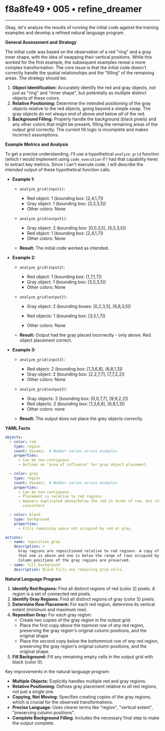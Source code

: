 # f8a8fe49 • 005 • refine_dreamer

---
Okay, let's analyze the results of running the initial code against the training examples and develop a refined natural language program.

**General Assessment and Strategy**

The initial code was based on the observation of a red "ring" and a gray inner shape, with the idea of swapping their vertical positions. While this worked for the first example, the subsequent examples reveal a more complex transformation. The core issue is that the initial code doesn't correctly handle the spatial relationships and the "filling" of the remaining areas. The strategy should be:

1.  **Object Identification:** Accurately identify the red and gray objects, not just as "ring" and "inner shape", but potentially as multiple distinct objects of these colors.
2.  **Relative Positioning:** Determine the intended positioning of the gray objects relative to the red objects, going beyond a simple swap. The gray objects do not always end of above *and* below *all* of the red.
3.  **Background Filling:** Properly handle the background (black pixels) and any other colors that might be present, filling the remaining areas of the output grid correctly. The current fill logic is incomplete and makes incorrect assumptions.

**Example Metrics and Analysis**

To get a precise understanding, I'll use a hypothetical `analyze_grid` function (which I would implement using `code_execution` if I had that capability here) to extract key metrics. Since I can't execute code, I will describe the *intended* output of these hypothetical function calls.

*   **Example 1:**
    *   `analyze_grid(input1)`:
        *   Red object: 1 (bounding box: \[2,4,1,7])
        *   Gray object: 1 (bounding box: \[3,3,3,5])
        *   Other colors: None
    *   `analyze_grid(output1)`:
        *   Gray object: 2 (bounding box: \[0,0,3,5], \[5,5,3,5])
        *   Red object: 1 (bounding box: \[2,4,1,7])
        *   Other colors: None

    *   **Result:** The initial code worked as intended.
*   **Example 2:**
    *   `analyze_grid(input2)`:
        *   Red object: 1 (bounding box: \[1,7,1,7])
        *   Gray object: 1 (bounding box: \[3,5,3,5])
        *   Other colors: None
    *   `analyze_grid(output2)`:
        *   Gray object: 2 (bounding boxes: \[0,2,3,5], \[6,8,3,5])
        *   Red objects: 1 (bounding box: \[3,5,1,7])

        *   Other colors: None

    *   **Result:** Output had the gray placed incorrectly - only above. Red
        object placement correct.

*   **Example 3:**

    *   `analyze_grid(input3)`:

        *   Red object: 2 (bounding box: \[1,3,6,8], \[6,8,1,3])
        *   Gray object: 2 (bounding box: \[2,2,7,7], \[7,7,2,2])
        *   Other colors: None
    *   `analyze_grid(output3)`:
        *   Gray objects: 2 (bounding box: \[0,0,7,7], \[9,9,2,2])
        *   Red objects: 2 (bounding box: \[1,3,6,8], \[6,8,1,3])
        *   Other colors: none

    *   **Result:**
        The output does not place the grey objects correctly.

**YAML Facts**

```yaml
objects:
  - color: red
    type: region
    count: dynamic  # Number varies across examples
    properties:
      - Can be non-contiguous.
      - Defines an "area of influence" for gray object placement.

  - color: gray
    type: region
    count: dynamic  # Number varies across examples
    properties:
      - Can be non-contiguous.
      - Placement is relative to red regions.
      - Appears duplicated above/below the red in terms of row, but columns are
        consistent

  - color: black
    type: background
    properties:
      - Fills remaining space not occupied by red or gray.

actions:
  - name: reposition_gray
    description: >
      Gray regions are repositioned relative to red regions. A copy of each gray region is placed such
      that one is above and one is below the range of rows occupied by red regions.
      Column positions of the gray regions are preserved.
  - name: fill_background
    description: Black fills any remaining grid cells.

```

**Natural Language Program**

1.  **Identify Red Regions:** Find all distinct regions of red (color 2) pixels. A region is a set of connected red pixels.
2.  **Identify Gray Regions:** Find all distinct regions of gray (color 5) pixels.
3. **Determine Row Placement:** For each red region, determine its vertical extent (minimum and maximum row).
4.  **Reposition Gray:** For *each* gray region:
    *   Create *two* copies of the gray region in the output grid.
    *   Place the first copy *above* the topmost row of *any* red region, preserving the gray region's original column positions, and the original shape
    *   Place the second copy *below* the bottommost row of *any* red region, preserving the gray region's original column positions, and the original shape.
5.  **Fill Background:** Fill any remaining empty cells in the output grid with black (color 0).

Key improvements in the natural language program:

*   **Multiple Objects:** Explicitly handles multiple red and gray regions.
*   **Relative Positioning:** Defines gray placement relative to *all* red regions, not just a single one.
*   **Copying, Not Moving:** Specifies creating *copies* of the gray regions, which is crucial for the observed transformations.
*   **Precise Language:** Uses clearer terms like "region", "vertical extent", "preserving column positions".
*   **Complete Background Filling**: Includes the necessary final step to make the output complete.

